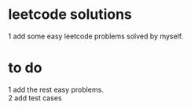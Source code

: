 # leetcode solutions
1 add some easy leetcode problems solved by myself.


# to do
1 add the rest easy problems.<br>
2 add test cases
